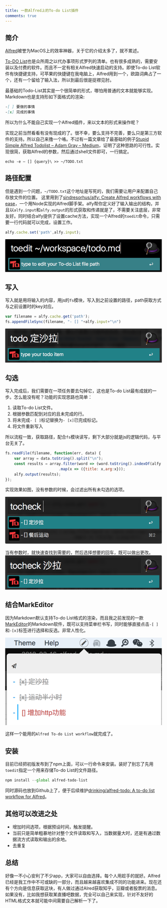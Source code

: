 ```yaml
---
title: 一款Alfred上的To-do List插件
comments: true
---
```


## 简介
[Alfred](https://www.alfredapp.com/)被誉为MacOS上的效率神器，关于它的介绍太多了，就不累述。

[To-DO List](https://en.wikipedia.org/wiki/Wikipedia:To-do_list)也是众所周之以代办事项形式罗列的清单。也有很多成熟的，需要安装以及付费的软件。而且不一定有相关Alfred快速启动的支持。即使To-do List软件有快捷键支持，可苹果的快捷键在我电脑上，Alfred用到一个，欧路词典占了一个，还有一个留给了输入法，所以到最后很是捉襟见肘。

最基础的Todo-List其实是一个很简单的形式，哪怕用普通的文本就能够实现。Markdown也是支持形如下面格式的渲染:

```markdown
-[ ] 要做的事情
-[x] 完成的事情
```
所以为什么不能自己实现一个Alfred插件，来以文本的形式来操作呢？

实现之前当然看看有没有现成的了。很不幸，要么支持不完善，要么只是第三方软件的支持。所以自己来撸一个咯。不过有一篇文章给了最基础的例子[Stupid Simple Alfred Todolist – Adam Gray – Medium](https://medium.com/@dashedstripes/stupid-simple-alfred-todolist-efa551732adb)，证明了这种思路的可行性。实现很简，获取Alfred的参数，然后通过shell文件即可，一行搞定。

```shell
echo -e — [] {query}\ >> ~/TODO.txt
```
## 路径配置
但是遇到一个问题，`~/TODO.txt`这个地址是写死的，我们需要让用户来配置自己存放文件的位置。
这里用到了[sindresorhus/alfy: Create Alfred workflows with ease](https://github.com/sindresorhus/alfy)，一个用Node实现的Alfred脚手架。alfy帮你定义好了输入输出的结构，并且以`alfy.input`和`alfy.output`的形式获取和传递就是了，不需要关注底层，非常友好。同时结合alfy提供了设置cache方法，实现一个Alfred的`toedit`命令，只需要一行代码就可以完成，设置工作。

```js
alfy.cache.set('path',alfy.input);
```
![WX20180317-135727](/assets/img/2018/WX20180317-135727.png)


## 写入

写入就是用将输入的内容，用js的`fs`模块，写入到之前设置的路径，path获取方式与之前设置时的key对应。

```js
var filename = alfy.cache.get('path');
fs.appendFileSync(filename, "- [] "+alfy.input+"\n")
```

![WX20180316-140158](/assets/img/2018/WX20180316-140158.png)

## 勾选
写入完成后，我们需要在一项任务要去勾掉它，这也是To-do List最有成就的一步。怎么能没有呢？功能的实现思路也简单：
1. 读取To-do List文件。
2. 根据参数匹配到对应的且未完成的行。
3. 将未完成`- [ ]`标记替换为`- [x]`已完成标记。
4. 将文件重新写入

所以流程一致，获取路径，配合`fs`模块读写，剩下大部分就是js的逻辑代码，与平台无关了。

```js
fs.readFile(filename, function(err, data) {
	var array = data.toString().split("\n");
	const results = array.filter(word => (word.toString().indexOf(alfy.input) > -1 && word.toString().indexOf('x') === -1))
						.map(x => ({title: x,arg:x}));
	alfy.output(results);
});

```
实现效果如图，没有参数的时候，会过滤出所有未勾选的选项。

![WX20180316-140346](/assets/img/2018/WX20180316-140346.png)


当有参数时，就快速查找到需要的，然后选择想要的回车，既可以做出更改。
![WX20180316-140409](/assets/img/2018/WX20180316-140409.png)


## 结合MarkEditor
因为Markdown默认支持To-do List格式的渲染，而且我之前发现的一款[MarkEditor](https://www.markeditor.com/?lang=zh_cn)的Markdown软件，既可以支持菜单栏书写，同时能够直接点击`-[ ]`和`-[x]`标签进行选择和反选。非常人性化。

![WX20180316-011258@2x](/assets/img/2018/WX20180316-011258@2x.png)

这样一个能用的`Alfred To-do List workflow`就完成了。

## 安装
目前已经把初版发布到了npm上面，可以一行命令来安装。装好了别忘了先用`toedit`指定一个用来存储To-do List的文件路径。

```js
npm install --global alfred-todo-list
```
同时源码也放到Github上了，便于后续维护[drinking/alfred-todo: A to-do list workflow for Alfred](https://github.com/drinking/alfred-todo)。

## 其他可以改进之处
- 增加时间选项，根据预设时间，触发提醒。
- 当前只是简单粗暴地针对整个文件读取和写入，当数据量大时，还是有通过数据流方式读取和输出的余地。
- 去重复

## 总结
好像一不小心安利了不少app，大家可以自由选择。每个人用趁手的就好。Alfred已经是我工作中不可或缺的一部分，而且越来越喜欢集成不同的功能进来。现在还有个方向是信息获取这块，有人做过通过Alred获取知乎，豆瓣或者股票的消息。如果没有，比如我想获取某直播吧数据，完全可以自己来实现，针对不友好的HTML格式文本就可能中间需要自己解析一下了。


